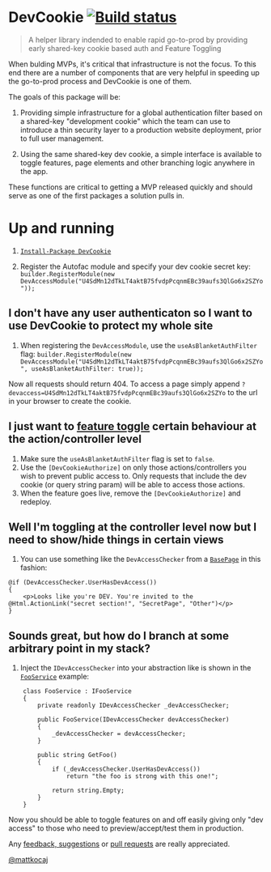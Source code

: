 # DevCookie [![Build status](https://ci.appveyor.com/api/projects/status/5bd2lcbrbv00g3mu?svg=true)](https://ci.appveyor.com/project/cottsak/devcookie)

> A helper library indended to enable rapid go-to-prod by providing early shared-key cookie based auth and Feature Toggling

When bulding MVPs, it's critical that infrastructure is not the focus. To this end there are a number of components that are very helpful in speeding up the go-to-prod process and DevCookie is one of them.

The goals of this package will be:

1. Providing simple infrastructure for a global authentication filter based on a shared-key "development cookie" which the team can use to introduce a thin security layer to a production website deployment, prior to full user management.

2. Using the same shared-key dev cookie, a simple interface is available to toggle features, page elements and other branching logic anywhere in the app.

These functions are critical to getting a MVP released quickly and should serve as one of the first packages a solution pulls in.

# Up and running

1. [`Install-Package DevCookie`](https://www.nuget.org/packages/DevCookie/)

2. Register the Autofac module and specify your dev cookie secret key: `builder.RegisterModule(new DevAccessModule("U4SdMn12dTkLT4aktB75fvdpPcqnmEBc39aufs3QlGo6x2SZYo"));`

## I don't have any user authenticaton so I want to use DevCookie to protect my whole site

1. When registering the `DevAccessModule`, use the `useAsBlanketAuthFilter` flag: `builder.RegisterModule(new DevAccessModule("U4SdMn12dTkLT4aktB75fvdpPcqnmEBc39aufs3QlGo6x2SZYo", useAsBlanketAuthFilter: true));`

Now all requests should return 404. To access a page simply append `?devaccess=U4SdMn12dTkLT4aktB75fvdpPcqnmEBc39aufs3QlGo6x2SZYo` to the url in your browser to create the cookie.

## I just want to [feature toggle](http://stackoverflow.com/a/7707394/56145) certain behaviour at the action/controller level

1. Make sure the `useAsBlanketAuthFilter` flag is set to `false`.
2. Use the `[DevCookieAuthorize]` on only those actions/controllers you wish to prevent public access to. Only requests that include the dev cookie (or query string param) will be able to access those actions.
3. When the feature goes live, remove the `[DevCookieAuthorize]` and redeploy.

## Well I'm toggling at the controller level now but I need to show/hide things in certain views

1. You can use something like the `DevAccessChecker` from a [`BasePage`](https://github.com/cottsak/DevCookie/blob/master/DevCookie.Web/Views/BasePage.cs) in this fashion:
```
@if (DevAccessChecker.UserHasDevAccess())
{
    <p>Looks like you're DEV. You're invited to the @Html.ActionLink("secret section!", "SecretPage", "Other")</p>
}
```

## Sounds great, but how do I branch at some arbitrary point in my stack?

1. Inject the `IDevAccessChecker` into your abstraction like is shown in the [`FooService`](https://github.com/cottsak/DevCookie/blob/master/DevCookie.Web/Controllers/OtherController.cs) example:
```
    class FooService : IFooService
    {
        private readonly IDevAccessChecker _devAccessChecker;

        public FooService(IDevAccessChecker devAccessChecker)
        {
            _devAccessChecker = devAccessChecker;
        }

        public string GetFoo()
        {
            if (_devAccessChecker.UserHasDevAccess())
                return "the foo is strong with this one!";

            return string.Empty;
        }
    }
```

Now you should be able to toggle features on and off easily giving only "dev access" to those who need to preview/accept/test them in production.

Any [feedback, suggestions](https://github.com/cottsak/DevCookie/issues/new) or [pull requests](https://github.com/cottsak/DevCookie/pulls) are really appreciated.



[@mattkocaj](https://twitter.com/mattkocaj)
